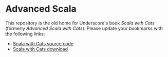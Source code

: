 # Advanced Scala

This repository is the old home for Underscore's book *Scala with Cats* (formerly *Advanced Scala with Cats*). 
Please update your bookmarks with the following links:

- [Scala with Cats source code](https://github.com/underscoreio/scala-with-cats)
- [Scala with Cats download](https://underscore.io/books/scala-with-cats)
